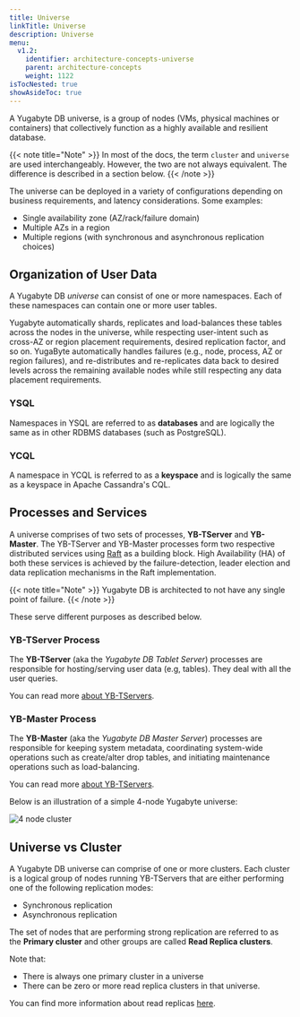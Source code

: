 ```yaml
---
title: Universe
linkTitle: Universe
description: Universe
menu:
  v1.2:
    identifier: architecture-concepts-universe
    parent: architecture-concepts
    weight: 1122
isTocNested: true
showAsideToc: true
---
```


A Yugabyte DB universe, is a group of nodes (VMs, physical machines or containers) that collectively function as a highly available and resilient database.

{{< note title="Note" >}}
In most of the docs, the term `cluster` and `universe` are used interchangeably. However, the two are not always equivalent. The difference is described in a section below.
{{< /note >}}

The universe can be deployed in a variety of configurations depending on business requirements, and latency considerations. Some examples:

- Single availability zone (AZ/rack/failure domain)
- Multiple AZs in a region
- Multiple regions (with synchronous and asynchronous replication choices)

## Organization of User Data

A Yugabyte DB *universe* can consist of one or more namespaces. Each of these namespaces can contain one or more user tables.

Yugabyte automatically shards, replicates and load-balances these tables across the nodes in the universe, while respecting user-intent such as cross-AZ or region placement requirements, desired replication factor, and so on. YugaByte automatically handles failures (e.g., node, process, AZ or region failures), and re-distributes and re-replicates data back to desired levels across the remaining available nodes while still respecting any data placement requirements.

### YSQL

Namespaces in YSQL are referred to as **databases** and are logically the same as in other RDBMS databases (such as PostgreSQL).

### YCQL

A namespace in YCQL is referred to as a **keyspace** and is logically the same as a keyspace in Apache Cassandra's CQL. 

## Processes and Services

A universe comprises of two sets of processes, **YB-TServer** and **YB-Master**. The YB-TServer and YB-Master processes form two respective distributed services using [Raft](https://raft.github.io/) as a building block. High Availability (HA) of both these services is achieved by the failure-detection, leader election and data replication mechanisms in the Raft implementation.

{{< note title="Note" >}}
Yugabyte DB is architected to not have any single point of failure.
{{< /note >}}

These serve different purposes as described below.

### YB-TServer Process

The **YB-TServer** (aka the *Yugabyte DB Tablet Server*) processes are responsible for hosting/serving user data (e.g, tables). They deal with all the user queries.

You can read more [about YB-TServers](../yb-tserver).


### YB-Master Process

The **YB-Master** (aka the *Yugabyte DB Master Server*) processes are responsible for keeping system metadata, coordinating system-wide operations such as create/alter drop tables, and initiating maintenance operations such as load-balancing.

You can read more [about YB-TServers](../yb-tserver).



Below is an illustration of a simple 4-node Yugabyte universe:

![4 node cluster](/images/architecture/4_node_cluster.png)


## Universe vs Cluster

A Yugabyte DB universe can comprise of one or more clusters. Each cluster is a logical group of nodes running YB-TServers that are either performing one of the following replication modes:

* Synchronous replication
* Asynchronous replication


The set of nodes that are performing strong replication are referred to as the **Primary cluster** and other groups are called **Read Replica clusters**. 

Note that:

* There is always one primary cluster in a universe
* There can be zero or more read replica clusters in that universe.

You can find more information about read replicas [here](../replication/#read-only-replicas).




